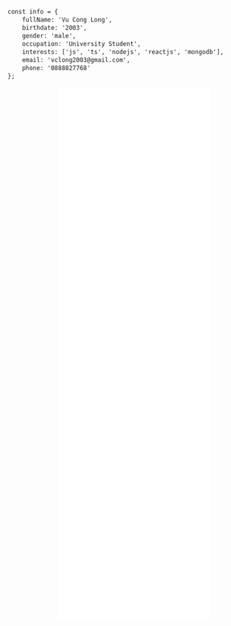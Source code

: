 ```
const info = {
	fullName: 'Vu Cong Long',
	birthdate: '2003',
	gender: 'male',
	occupation: 'University Student',
	interests: ['js', 'ts', 'nodejs', 'reactjs', 'mongodb'],
	email: 'vclong2003@gmail.com',
  	phone: '0888827768'
};
```
<p align="center">
<img src="/metrics.svg" width="60%" alt="">
</p>


<!-- ily tm -->

